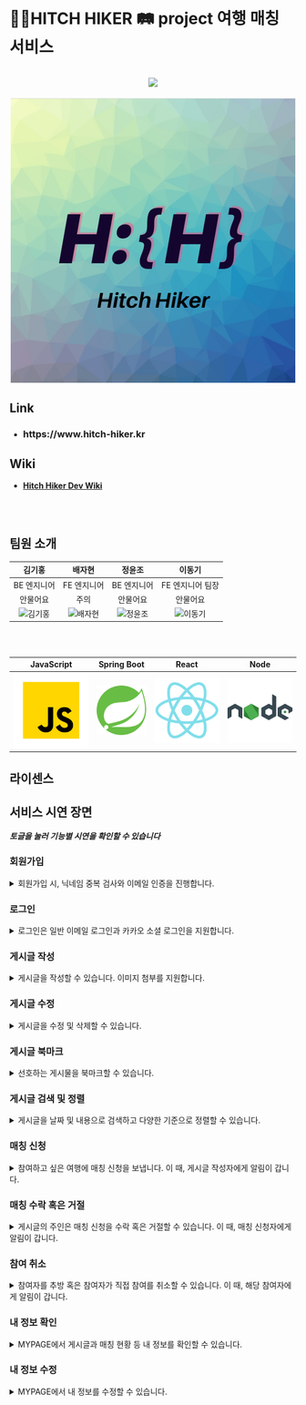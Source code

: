 </p>
<h1> 🙋🏻HITCH HIKER 🛤️ project 여행 매칭 서비스</h1>


<p align="center">

<p align="center">
  <br>
  <img src="./realWave.gif">
  <br>
 <br>
  <img src="./hitch.png">
  <br>
</p>

## Link 
- <h3>https://www.hitch-hiker.kr</h3>

## Wiki
- **[Hitch Hiker Dev Wiki](https://github.com/codestates-seb/seb39_main_006/wiki)**

<br>

<br>

## 팀원 소개

| 김기홍 | 배자현 |  정윤조   |  이동기   |
| :--------: | :---------: | :------: | :-----: |
| BE 엔지니어 | FE 엔지니어 |  BE 엔지니어  |  FE 엔지니어 팀장 |
| 안물어요 | 주의 | 안물어요 | 안물어요 |
|   ![김기홍]    |    ![배자현]    | ![정윤조] | ![이동기] |

<br>

<br>

<p align="justify">

<p align = "center">
  
| JavaScript | Spring Boot |  React   |  Node   |
| :--------: | :---------: | :------: | :-----: |
|   ![js]   |    ![sb]    | ![react] | ![node] |

</p>

</p>

## 라이센스 


## 서비스 시연 장면

***토글을 눌러 기능별 시연을 확인할 수 있습니다***

### 회원가입
<details>
<summary>회원가입 시, 닉네임 중복 검사와 이메일 인증을 진행합니다.</summary>
<div markdown="1">

![회원가입](https://user-images.githubusercontent.com/43122133/195156515-016e7c08-4215-4a6f-9953-e59306c8ae95.gif)

</div>
</details>
    
### 로그인
<details>
<summary>로그인은 일반 이메일 로그인과 카카오 소셜 로그인을 지원합니다.</summary>
<div markdown="1">

- ![로그인](https://user-images.githubusercontent.com/43122133/195157414-2364eeda-e26c-4fe7-b2b4-21bab85ebecc.gif)

- ![소셜로그인](https://user-images.githubusercontent.com/43122133/195160915-60dfa922-889b-4ac0-aad1-bbc01fc8fffd.gif)

</div>
</details>

### 게시글 작성        
<details>
<summary>게시글을 작성할 수 있습니다. 이미지 첨부를 지원합니다.</summary>
<div markdown="1">

![게시글 작성](https://user-images.githubusercontent.com/43122133/195161056-6802c378-e575-4fa4-8e85-b74e7bf152e9.gif)

</div>
</details>
    
### 게시글 수정
<details>
<summary>게시글을 수정 및 삭제할 수 있습니다.</summary>
<div markdown="1">

![게시글 수정](https://user-images.githubusercontent.com/43122133/195161543-27ade6ea-ba8e-4e63-9b78-7fe0ce1d26ca.gif)

</div>
</details>

### 게시글 북마크
<details>
<summary>선호하는 게시물을 북마크할 수 있습니다.</summary>
<div markdown="1">

![북마크](https://user-images.githubusercontent.com/43122133/195161664-7d239f20-8076-4429-9882-e2b7152e4466.gif)

</div>
</details>


### 게시글 검색 및 정렬
<details>
<summary>게시글을 날짜 및 내용으로 검색하고 다양한 기준으로 정렬할 수 있습니다.</summary>
<div markdown="1">

![게시글 검색 및 정렬](https://user-images.githubusercontent.com/43122133/195161782-89fef3d1-f8d7-4df7-b4df-d66787cccfac.gif)

</div>
</details>


### 매칭 신청
<details>
<summary>참여하고 싶은 여행에 매칭 신청을 보냅니다. 이 때, 게시글 작성자에게 알림이 갑니다.</summary>
<div markdown="1">

![매칭 신청](https://user-images.githubusercontent.com/43122133/195161854-892892c9-586f-4157-aba0-f165bf4d9bdb.gif)

</div>
</details>


### 매칭 수락 혹은 거절
<details>
<summary>게시글의 주인은 매칭 신청을 수락 혹은 거절할 수 있습니다. 이 때, 매칭 신청자에게 알림이 갑니다.</summary>
<div markdown="1">

![매칭 수락 혹은 거절](https://user-images.githubusercontent.com/43122133/195161879-346270e7-75ad-4e13-b936-e62a92807f0e.gif)

</div>
</details>


### 참여 취소
<details>
<summary>참여자를 추방 혹은 참여자가 직접 참여를 취소할 수 있습니다. 이 때, 해당 참여자에게 알림이 갑니다.</summary>
<div markdown="1">

![참여 취소](https://user-images.githubusercontent.com/43122133/195161942-fe5c849e-d869-44f0-9df6-6fe8454fadb2.gif)

</div>
</details>


### 내 정보 확인
<details>
<summary>MYPAGE에서 게시글과 매칭 현황 등 내 정보를 확인할 수 있습니다.</summary>
<div markdown="1">

![내 정보 확인](https://user-images.githubusercontent.com/43122133/195161976-79a40be3-f1bd-46c6-997a-5f7e14c1e032.gif)

</div>
</details>


### 내 정보 수정
<details>
<summary>MYPAGE에서 내 정보를 수정할 수 있습니다.</summary>
<div markdown="1">

![유저 정보 수정](https://user-images.githubusercontent.com/43122133/195162033-c15d7872-5eac-43d9-8c13-970fb3e2d9db.gif)

</div>
</details>

<!-- Stack Icon Refernces -->

[js]:https://github.com/bizbaeja/bizbaeja/blob/main/svg/js.svg
[react]:https://github.com/bizbaeja/bizbaeja/blob/main/svg/react.svg
[node]:https://github.com/bizbaeja/bizbaeja/blob/main/svg/node.svg
[sb]:https://github.com/bizbaeja/bizbaeja/blob/main/svg/sb.svg
[김기홍]:https://img1.daumcdn.net/thumb/R1280x0/?scode=mtistory2&fname=https%3A%2F%2Fblog.kakaocdn.net%2Fdn%2FtAfOa%2FbtrMBsXyhfs%2FmZV2bPDxRg7TlCizRjqEIk%2Fimg.png
[배자현]:https://img1.daumcdn.net/thumb/R1280x0/?scode=mtistory2&fname=https%3A%2F%2Fblog.kakaocdn.net%2Fdn%2FbWMC7M%2FbtrMC8K56Uv%2FCJRKClqmlDJJPlC3A5oxG0%2Fimg.png
[정윤조]:
https://img1.daumcdn.net/thumb/R1280x0/?scode=mtistory2&fname=https%3A%2F%2Fblog.kakaocdn.net%2Fdn%2FcWs5Xi%2FbtrMy0ghBkI%2FLFLoGNT5GwKMjhETyGoYdK%2Fimg.png
[이동기]:https://img1.daumcdn.net/thumb/R1280x0/?scode=mtistory2&fname=https%3A%2F%2Fblog.kakaocdn.net%2Fdn%2FtBn64%2FbtrMDy3AFli%2FBhdzGm8PkNkqPBp8tBIDKk%2Fimg.png
